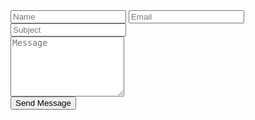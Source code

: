 <form id="contact-form" class="flex" method="post" action="https://formspree.io/billylittlefield@gmail.com">
    <div class="form-row flex">
      <input class="half" type="text" name="name" id="name" placeholder="Name" />
      <input class="half" type="email" name="_replyto" id="email" placeholder="Email" />
    </div>
    <div class="form-row flex">
      <input type="text" name="subject" id="subject" placeholder="Subject" />
    </div>
    <div class="form-row flex">
      <textarea name="message" id="message" placeholder="Message" rows="6"></textarea>
    </div>
    <div class="form-row flex">
      <button type="submit">Send Message</button>
    </div>
  </form>

